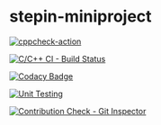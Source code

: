 # stepin-miniproject


[![cppcheck-action](https://github.com/261653/stepin-miniproject/actions/workflows/cppcheck.yml/badge.svg)](https://github.com/261653/stepin-miniproject/actions/workflows/cppcheck.yml)


[![C/C++ CI - Build Status](https://github.com/261653/stepin-miniproject/actions/workflows/c-build.yml/badge.svg)](https://github.com/261653/stepin-miniproject/actions/workflows/c-build.yml)


[![Codacy Badge](https://app.codacy.com/project/badge/Grade/24a34d31fef84be3a8548335290feada)](https://www.codacy.com/gh/261653/stepin-miniproject/dashboard?utm_source=github.com&amp;utm_medium=referral&amp;utm_content=261653/stepin-miniproject&amp;utm_campaign=Badge_Grade)


[![Unit Testing](https://github.com/261653/stepin-miniproject/actions/workflows/unit-test.yml/badge.svg)](https://github.com/261653/stepin-miniproject/actions/workflows/unit-test.yml)


[![Contribution Check - Git Inspector](https://github.com/261653/stepin-miniproject/actions/workflows/gitinspector.yml/badge.svg)](https://github.com/261653/stepin-miniproject/actions/workflows/gitinspector.yml)
